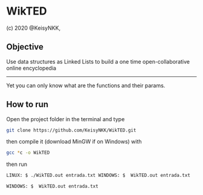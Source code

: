 WikTED
======

(c) 2020 @KeisyNKK,

Objective
---------

Use data structures as Linked Lists to build a one time open-collaborative online encyclopedia

-------------------

Yet you can only know what are the functions and their params.


How to run
-----------

Open the project folder in the terminal and type

```bash
git clone https://github.com/KeisyNKK/WikTED.git
```

then compile it (download MinGW if on Windows) with

```bash
gcc *c -o WikTED
```
then run

```bash
LINUX: $ ./WikTED.out entrada.txt WINDOWS: $  WikTED.out entrada.txt
```

```bash
WINDOWS: $  WikTED.out entrada.txt
```






